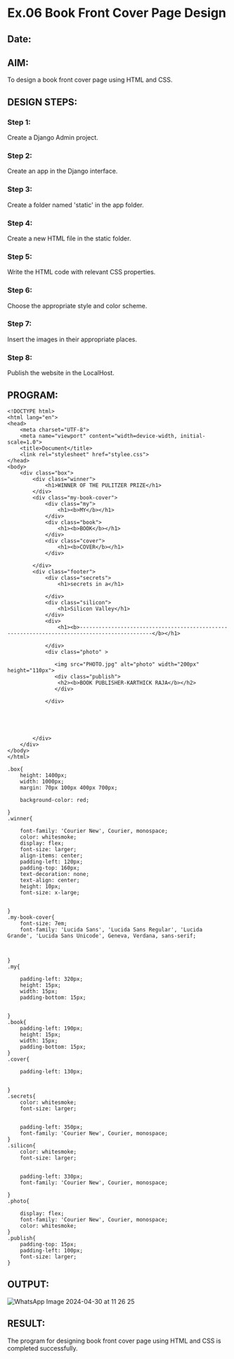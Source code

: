 # Ex.06 Book Front Cover Page Design
## Date:

## AIM:
To design a book front cover page using HTML and CSS.

## DESIGN STEPS:

### Step 1:
Create a Django Admin project.

### Step 2:
Create an app in the Django interface.

### Step 3:
Create a folder named 'static' in the app folder.

### Step 4:
Create a new HTML file in the static folder.

### Step 5:
Write the HTML code with relevant CSS properties.

### Step 6:
Choose the appropriate style and color scheme.

### Step 7:
Insert the images in their appropriate places.

### Step 8:
Publish the website in the LocalHost.

## PROGRAM:
```
<!DOCTYPE html>
<html lang="en">
<head>
    <meta charset="UTF-8">
    <meta name="viewport" content="width=device-width, initial-scale=1.0">
    <title>Document</title>
    <link rel="stylesheet" href="stylee.css">
</head>
<body>
    <div class="box">
        <div class="winner">
            <h1>WINNER OF THE PULITZER PRIZE</h1>
        </div>
        <div class="my-book-cover">
            <div class="my">
                <h1><b>MY</b></h1>
            </div>
            <div class="book">
                <h1><b>BOOK</b></h1>
            </div>
            <div class="cover">
                <h1><b>COVER</b></h1>
            </div>

        </div>
        <div class="footer">
            <div class="secrets">
                <h1>secrets in a</h1>

            </div>
            <div class="silicon">
                <h1>Silicon Valley</h1>
            </div>
            <div>
                <h1><b>---------------------------------------------------------------------------------------------</b></h1>
                
            </div>
            <div class="photo" >
        
               <img src="PHOTO.jpg" alt="photo" width="200px" height="110px">
               <div class="publish">
                <h2><b>BOOK PUBLISHER-KARTHICK RAJA</b></h2>
               </div>
               
            </div>
            
            
              
            
        
        </div>
    </div>
</body>
</html>
```
```
.box{
    height: 1400px;
    width: 1000px;
    margin: 70px 100px 400px 700px;
    
    background-color: red;
    
}
.winner{
    
    font-family: 'Courier New', Courier, monospace;
    color: whitesmoke;
    display: flex;
    font-size: larger;
    align-items: center;
    padding-left: 120px;
    padding-top: 160px;
    text-decoration: none;
    text-align: center;
    height: 10px;
    font-size: x-large;
    
    
}
.my-book-cover{
    font-size: 7em;
    font-family: 'Lucida Sans', 'Lucida Sans Regular', 'Lucida Grande', 'Lucida Sans Unicode', Geneva, Verdana, sans-serif;
    
   

}
.my{
    
    padding-left: 320px;
    height: 15px;
    width: 15px;
    padding-bottom: 15px;
    
    
}
.book{
    padding-left: 190px;
    height: 15px;
    width: 15px;
    padding-bottom: 15px;
}
.cover{
    
    padding-left: 130px;


}
.secrets{
    color: whitesmoke;
    font-size: larger;
    
    
    padding-left: 350px;
    font-family: 'Courier New', Courier, monospace;
}
.silicon{
    color: whitesmoke;
    font-size: larger;
    
    
    padding-left: 330px;
    font-family: 'Courier New', Courier, monospace;

}
.photo{
    
    display: flex;
    font-family: 'Courier New', Courier, monospace;
    color: whitesmoke;
}
.publish{
    padding-top: 15px;
    padding-left: 100px;
    font-size: larger;
}
```
## OUTPUT:
![WhatsApp Image 2024-04-30 at 11 26 25](https://github.com/Karthickraja23006120/cover/assets/139335315/eb28d9b3-4b4b-4533-9121-027190c42d39)


## RESULT:
The program for designing book front cover page using HTML and CSS is completed successfully.
